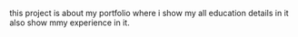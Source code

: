 this project is about my portfolio where i show my all education details in it also show mmy experience in it.